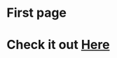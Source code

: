 # First page 
# Check it out <a href="https://shabari02.github.io/freecodecamp-tributepage/">Here</a>

